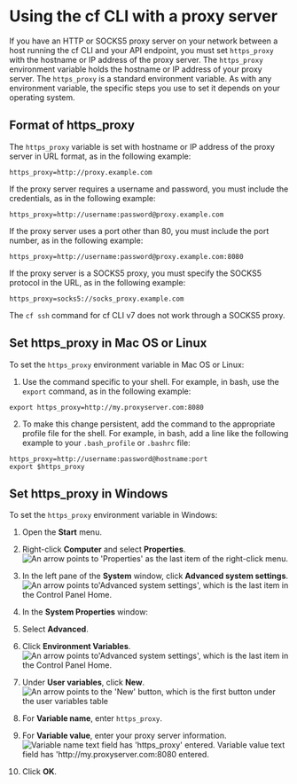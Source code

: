 # Using the cf CLI with a proxy server
If you have an HTTP or SOCKS5 proxy server on your network between a host running the cf CLI and your API endpoint, you must set `https_proxy` with the hostname or IP address of the proxy server. The `https_proxy` environment variable holds the hostname or IP address of your proxy server.
The `https_proxy` is a standard environment variable. As with any environment variable, the specific steps you use to set it depends on your operating system.

## Format of https\_proxy
The `https_proxy` variable is set with hostname or IP address of the proxy server in URL format, as in the following example:
```
https_proxy=http://proxy.example.com
```
If the proxy server requires a username and password, you must include the credentials, as in the following example:
```
https_proxy=http://username:password@proxy.example.com
```
If the proxy server uses a port other than 80, you must include the port number, as in the following example:
```
https_proxy=http://username:password@proxy.example.com:8080
```
If the proxy server is a SOCKS5 proxy, you must specify the SOCKS5 protocol in the URL, as in the following example:
```
https_proxy=socks5://socks_proxy.example.com
```
The `cf ssh` command for cf CLI v7 does not work through a SOCKS5 proxy.

## Set https\_proxy in Mac OS or Linux
To set the `https_proxy` environment variable in Mac OS or Linux:

1. Use the command specific to your shell. For example, in bash, use the `export` command, as in the following example:
```
export https_proxy=http://my.proxyserver.com:8080
```

2. To make this change persistent, add the command to the appropriate profile file for the shell. For example, in bash, add a
line like the following example to your `.bash_profile` or `.bashrc` file:
```
https_proxy=http://username:password@hostname:port
export $https_proxy
```

## Set https\_proxy in Windows
To set the `https_proxy` environment variable in Windows:

1. Open the **Start** menu.

2. Right-click **Computer** and select **Properties**.
![An arrow points to 'Properties' as the last item of the right-click menu.](https://docs.cloudfoundry.org/cf-cli/images/properties.png)

3. In the left pane of the **System** window, click **Advanced system settings**.
![An arrow points to'Advanced system settings', which is the last item in the Control Panel Home.](https://docs.cloudfoundry.org/cf-cli/images/adv-settings.png)

4. In the **System Properties** window:

1. Select **Advanced**.

2. Click **Environment Variables**.![An arrow points to'Advanced system settings', which is the last item in the Control Panel Home.](https://docs.cloudfoundry.org/cf-cli/images/env-var.png)

5. Under **User variables**, click **New**.
![An arrow points to the 'New' button, which is the first button under the user variables table](https://docs.cloudfoundry.org/cf-cli/images/new.png)

6. For **Variable name**, enter `https_proxy`.

7. For **Variable value**, enter your proxy server information.
![Variable name text field has 'https_proxy' entered. Variable value text field has 'http://my.proxyserver.com:8080 entered.](https://docs.cloudfoundry.org/cf-cli/images/proxy.png)

8. Click **OK**.
